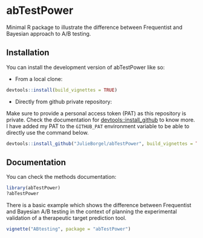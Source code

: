
# abTestPower

Minimal R package to illustrate the difference between Frequentist and Bayesian approach to A/B testing.

## Installation

You can install the development version of abTestPower like so:

* From a local clone:

``` r
devtools::install(build_vignettes = TRUE)
```

* Directly from github private repository:

Make sure to provide a personal access token (PAT)  as this repository is private. Check the documentation for [devtools::install_github](https://www.rdocumentation.org/packages/devtools/versions/1.13.6/topics/install_github) to know more. I have added my PAT to the `GITHUB_PAT` environment variable to be able to directly use the command below. 

``` r
devtools::install_github("JulieBorgel/abTestPower", build_vignettes = TRUE)
```

## Documentation

You can check the methods documentation:

``` r
library(abTestPower)
?abTestPower
```

There is a basic example which shows the difference between Frequentist and Bayesian A/B testing in the context of planning the experimental validation of a therapeutic target prediction tool.

``` r
vignette("ABtesting", package = "abTestPower")
```

